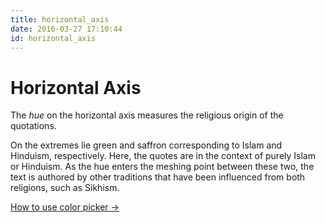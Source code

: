 ```yaml
---
title: horizontal_axis
date: 2016-03-27 17:10:44
id: horizontal_axis
---
```

# Horizontal Axis
The *hue* on the horizontal axis measures the religious origin of the quotations. 

On the extremes lie green and saffron corresponding to Islam and Hinduism, respectively. Here, the quotes are in the context of purely Islam or Hinduism. As the hue enters the meshing point between these two, the text is authored by other traditions that have been influenced from both religions, such as Sikhism.

<p class="link"><a href="#welcome">How to use color picker &#8594;</a></p>
